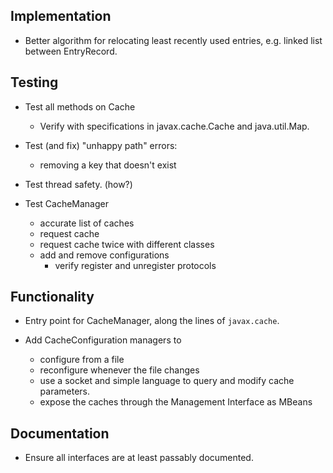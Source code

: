 ## Implementation

- Better algorithm for relocating least recently used entries, 
  e.g. linked list between EntryRecord.

## Testing

- Test all methods on Cache
  - Verify with specifications in javax.cache.Cache and java.util.Map.

- Test (and fix) "unhappy path" errors:
  - removing a key that doesn't exist

- Test thread safety. (how?)

- Test CacheManager
  - accurate list of caches
  - request cache
  - request cache twice with different classes
  - add and remove configurations
    - verify register and unregister protocols

## Functionality

- Entry point for CacheManager, along the lines of `javax.cache`.

- Add CacheConfiguration managers to
  - configure from a file
  - reconfigure whenever the file changes
  - use a socket and simple language to query and modify cache parameters.
  - expose the caches through the Management Interface as MBeans

## Documentation

- Ensure all interfaces are at least passably documented.

